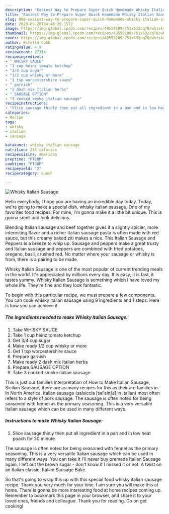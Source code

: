 ```yaml
---
description: "Easiest Way to Prepare Super Quick Homemade Whisky Italian Sausage"
title: "Easiest Way to Prepare Super Quick Homemade Whisky Italian Sausage"
slug: 898-easiest-way-to-prepare-super-quick-homemade-whisky-italian-sausage
date: 2020-09-20T04:46:20.157Z
image: https://img-global.cpcdn.com/recipes/49559189/751x532cq70/whisky-italian-sausage-recipe-main-photo.jpg
thumbnail: https://img-global.cpcdn.com/recipes/49559189/751x532cq70/whisky-italian-sausage-recipe-main-photo.jpg
cover: https://img-global.cpcdn.com/recipes/49559189/751x532cq70/whisky-italian-sausage-recipe-main-photo.jpg
author: Estella Cobb
ratingvalue: 4.9
reviewcount: 27314
recipeingredient:
- " WHISKY SAUCE"
- "1 cup heinz tomato ketchup"
- "3/4 cup sugar"
- "1/2 cup whisky or more"
- "1 tsp worcestershire sauce"
- " garnish"
- "2 dash mix Italian herbs"
- " SAUSAGE OPTION"
- "3 cooked smoke italian sausage"
recipeinstructions:
- "Slice sausage thinly then put all ingredient in a pan and in low heat poach for 30 minute"
categories:
- Recipe
tags:
- whisky
- italian
- sausage

katakunci: whisky italian sausage 
nutrition: 225 calories
recipecuisine: American
preptime: "PT28M"
cooktime: "PT38M"
recipeyield: "2"
recipecategory: Lunch

---
```



![Whisky Italian Sausage](https://img-global.cpcdn.com/recipes/49559189/751x532cq70/whisky-italian-sausage-recipe-main-photo.jpg)

Hello everybody, I hope you are having an incredible day today. Today, we're going to make a special dish, whisky italian sausage. One of my favorites food recipes. For mine, I'm gonna make it a little bit unique. This is gonna smell and look delicious.

Blending Italian sausage and beef together gives it a slightly spicier, more interesting flavor and a richer Italian sausage pasta is often made with red sauce, but this creamy baked ziti makes a nice. This Italian Sausage and Peppers is a breeze to whip up. Sausage and peppers make a great trusty and Italian sausage and peppers are combined with fried potatoes, oregano, basil, crushed red. No matter where your sausage or whisky is from, there is a pairing to be made.

Whisky Italian Sausage is one of the most popular of current trending meals in the world. It's appreciated by millions every day. It is easy, it is fast, it tastes yummy. Whisky Italian Sausage is something which I have loved my whole life. They're fine and they look fantastic.


To begin with this particular recipe, we must prepare a few components. You can cook whisky italian sausage using 9 ingredients and 1 steps. Here is how you can achieve it.

<!--inarticleads1-->

##### The ingredients needed to make Whisky Italian Sausage:

1. Take  WHISKY SAUCE
1. Take 1 cup heinz tomato ketchup
1. Get 3/4 cup sugar
1. Make ready 1/2 cup whisky or more
1. Get 1 tsp worcestershire sauce
1. Prepare  garnish
1. Make ready 2 dash mix Italian herbs
1. Prepare  SAUSAGE OPTION
1. Take 3 cooked smoke italian sausage


This is just our families interpretation of How to Make Italian Sausage, Sicilian Sausage, there are as many recipes for this as their are families in. In North America, Italian sausage (salsiccia [salˈsittʃa] in Italian) most often refers to a style of pork sausage. The sausage is often noted for being seasoned with fennel as the primary seasoning. This is a very versatile Italian sausage which can be used in many different ways. 

<!--inarticleads2-->

##### Instructions to make Whisky Italian Sausage:

1. Slice sausage thinly then put all ingredient in a pan and in low heat poach for 30 minute


The sausage is often noted for being seasoned with fennel as the primary seasoning. This is a very versatile Italian sausage which can be used in many different ways. You can take it I&#39;ll never buy premade Italian Sausage again. I left out the brown sugar - don&#39;t know if I missed it or not. A twist on an Italian classic: Italian Sausage Bake. 

So that's going to wrap this up with this special food whisky italian sausage recipe. Thank you very much for your time. I am sure you will make this at home. There is gonna be more interesting food at home recipes coming up. Remember to bookmark this page in your browser, and share it to your loved ones, friends and colleague. Thank you for reading. Go on get cooking!
